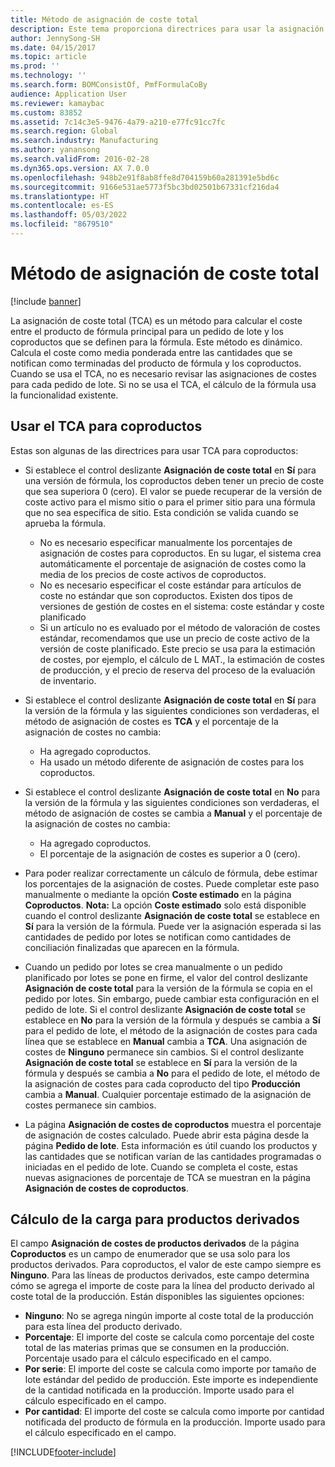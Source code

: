 ```yaml
---
title: Método de asignación de coste total
description: Este tema proporciona directrices para usar la asignación de coste total (TCA). TCA es un método para calcular el coste entre el producto de fórmula principal para un pedido de lote y los coproductos que se definen para la fórmula.
author: JennySong-SH
ms.date: 04/15/2017
ms.topic: article
ms.prod: ''
ms.technology: ''
ms.search.form: BOMConsistOf, PmfFormulaCoBy
audience: Application User
ms.reviewer: kamaybac
ms.custom: 83852
ms.assetid: 7c14c3e5-9476-4a79-a210-e77fc91cc7fc
ms.search.region: Global
ms.search.industry: Manufacturing
ms.author: yanansong
ms.search.validFrom: 2016-02-28
ms.dyn365.ops.version: AX 7.0.0
ms.openlocfilehash: 948b2e91f8ab8ffe8d704159b60a281391e5bd6c
ms.sourcegitcommit: 9166e531ae5773f5bc3bd02501b67331cf216da4
ms.translationtype: HT
ms.contentlocale: es-ES
ms.lasthandoff: 05/03/2022
ms.locfileid: "8679510"
---
```

# <a name="total-cost-allocation-method"></a>Método de asignación de coste total

[!include [banner](../includes/banner.md)]

La asignación de coste total (TCA) es un método para calcular el coste entre el producto de fórmula principal para un pedido de lote y los coproductos que se definen para la fórmula. Este método es dinámico. Calcula el coste como media ponderada entre las cantidades que se notifican como terminadas del producto de fórmula y los coproductos. Cuando se usa el TCA, no es necesario revisar las asignaciones de costes para cada pedido de lote. Si no se usa el TCA, el cálculo de la fórmula usa la funcionalidad existente.

## <a name="using-tca-for-coproducts"></a>Usar el TCA para coproductos
Estas son algunas de las directrices para usar TCA para coproductos:

-   Si establece el control deslizante **Asignación de coste total** en **Sí** para una versión de fórmula, los coproductos deben tener un precio de coste que sea superiora 0 (cero). El valor se puede recuperar de la versión de coste activo para el mismo sitio o para el primer sitio para una fórmula que no sea específica de sitio. Esta condición se valida cuando se aprueba la fórmula.

    -   No es necesario especificar manualmente los porcentajes de asignación de costes para coproductos. En su lugar, el sistema crea automáticamente el porcentaje de asignación de costes como la media de los precios de coste activos de coproductos. 
    -   No es necesario especificar el coste estándar para artículos de coste no estándar que son coproductos. Existen dos tipos de versiones de gestión de costes en el sistema: coste estándar y coste planificado 
    -   Si un artículo no es evaluado por el método de valoración de costes estándar, recomendamos que use un precio de coste activo de la versión de coste planificado. Este precio se usa para la estimación de costes, por ejemplo, el cálculo de L MAT., la estimación de costes de producción, y el precio de reserva del proceso de la evaluación de inventario. 

-   Si establece el control deslizante **Asignación de coste total** en **Sí** para la versión de la fórmula y las siguientes condiciones son verdaderas, el método de asignación de costes es **TCA** y el porcentaje de la asignación de costes no cambia:
    -   Ha agregado coproductos.
    -   Ha usado un método diferente de asignación de costes para los coproductos.
-   Si establece el control deslizante **Asignación de coste total** en **No** para la versión de la fórmula y las siguientes condiciones son verdaderas, el método de asignación de costes se cambia a **Manual** y el porcentaje de la asignación de costes no cambia:
    -   Ha agregado coproductos.
    -   El porcentaje de la asignación de costes es superior a 0 (cero).
-   Para poder realizar correctamente un cálculo de fórmula, debe estimar los porcentajes de la asignación de costes. Puede completar este paso manualmente o mediante la opción **Coste estimado** en la página **Coproductos**. **Nota:** La opción **Coste estimado** solo está disponible cuando el control deslizante **Asignación de coste total** se establece en **Sí** para la versión de la fórmula. Puede ver la asignación esperada si las cantidades de pedido por lotes se notifican como cantidades de conciliación finalizadas que aparecen en la fórmula.
-   Cuando un pedido por lotes se crea manualmente o un pedido planificado por lotes se pone en firme, el valor del control deslizante **Asignación de coste total** para la versión de la fórmula se copia en el pedido por lotes. Sin embargo, puede cambiar esta configuración en el pedido de lote. Si el control deslizante **Asignación de coste total** se establece en **No** para la versión de la fórmula y después se cambia a **Sí** para el pedido de lote, el método de la asignación de costes para cada línea que se establece en **Manual** cambia a **TCA**. Una asignación de costes de **Ninguno** permanece sin cambios. Si el control deslizante **Asignación de coste total** se establece en **Sí** para la versión de la fórmula y después se cambia a **No** para el pedido de lote, el método de la asignación de costes para cada coproducto del tipo **Producción** cambia a **Manual**. Cualquier porcentaje estimado de la asignación de costes permanece sin cambios.
-   La página **Asignación de costes de coproductos** muestra el porcentaje de asignación de costes calculado. Puede abrir esta página desde la página **Pedido de lote**. Esta información es útil cuando los productos y las cantidades que se notifican varían de las cantidades programadas o iniciadas en el pedido de lote. Cuando se completa el coste, estas nuevas asignaciones de porcentaje de TCA se muestran en la página **Asignación de costes de coproductos**.

## <a name="calculating-the-burden-for-byproducts"></a>Cálculo de la carga para productos derivados
El campo **Asignación de costes de productos derivados** de la página **Coproductos** es un campo de enumerador que se usa solo para los productos derivados. Para coproductos, el valor de este campo siempre es **Ninguno**. Para las líneas de productos derivados, este campo determina cómo se agrega el importe de coste para la línea del producto derivado al coste total de la producción. Están disponibles las siguientes opciones:

-   **Ninguno**: No se agrega ningún importe al coste total de la producción para esta línea del producto derivado.
-   **Porcentaje**: El importe del coste se calcula como porcentaje del coste total de las materias primas que se consumen en la producción. Porcentaje usado para el cálculo especificado en el campo.
-   **Por serie**: El importe del coste se calcula como importe por tamaño de lote estándar del pedido de producción. Este importe es independiente de la cantidad notificada en la producción. Importe usado para el cálculo especificado en el campo.
-   **Por cantidad**: El importe del coste se calcula como importe por cantidad notificada del producto de fórmula en la producción. Importe usado para el cálculo especificado en el campo.






[!INCLUDE[footer-include](../../includes/footer-banner.md)]
